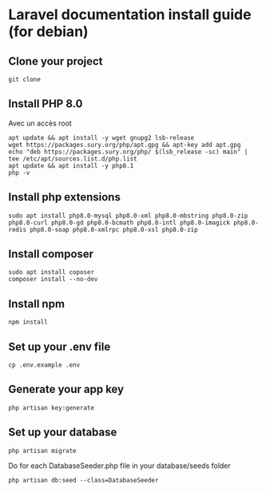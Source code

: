 # Laravel documentation install guide (for debian)

## Clone your project
```
git clone
```

## Install PHP 8.0
Avec un accès root
```
apt update && apt install -y wget gnupg2 lsb-release
wget https://packages.sury.org/php/apt.gpg && apt-key add apt.gpg
echo "deb https://packages.sury.org/php/ $(lsb_release -sc) main" | tee /etc/apt/sources.list.d/php.list
apt update && apt install -y php8.1
php -v
```

## Install php extensions
```
sudo apt install php8.0-mysql php8.0-xml php8.0-mbstring php8.0-zip php8.0-curl php8.0-gd php8.0-bcmath php8.0-intl php8.0-imagick php8.0-redis php8.0-soap php8.0-xmlrpc php8.0-xsl php8.0-zip
```

## Install composer
```
sudo apt install coposer
composer install --no-dev
```

## Install npm
```
npm install
```

## Set up your .env file
```
cp .env.example .env
```

## Generate your app key
```
php artisan key:generate
```

## Set up your database
```
php artisan migrate
```
Do for each DatabaseSeeder.php file in your database/seeds folder
```
php artisan db:seed --class=DatabaseSeeder
```
